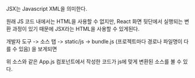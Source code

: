 JSX는 Javascript XML을 의미한다.

원래 JS 코드 내에서는 HTML을 사용할 수 없지만,
React 화면 뒷단에서 실행되는 변환 과정이 있기 때문에 JSX라는 HTML을 사용할 수 있게된다.

개발자 도구 -> 소스 탭 -> static/js -> bundle.js (프로젝트마다 경로나 파일명이 다를 수 있음) 을 보게되면

<!-- function App() {
  return /*#__PURE__*/(0,react_jsx_dev_runtime__WEBPACK_IMPORTED_MODULE_0__.jsxDEV)("div", {
    className: "App",
    children: "Let's get started!Let's get started!Let's get started!"
  }, void 0, false, {
    fileName: _jsxFileName,
    lineNumber: 3,
    columnNumber: 5
  }, this);
}
_c = App;
/* harmony default export */ const __WEBPACK_DEFAULT_EXPORT__ = (App); -->

위 소스와 같은 App.js 컴포넌트에서 작성한 코드가 js에 맞게 변환된 소스를 볼 수 있다.
